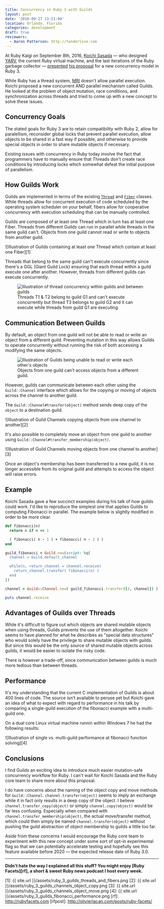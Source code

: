 ```yaml
---
title: Concurrency in Ruby 3 with Guilds
layout: post
date: '2016-09-27 13:21:00'
location: Orlando, Florida
categories: development
draft: true
reviewers:
  - Aaron Patterson: http://tenderlove.com
---
```


At Ruby Kaigi on September 8th, 2016, [Koichi Sasada][koichi] — who designed
[YARV][yarv], the current Ruby virtual machine, and the last iterations of the
Ruby garbage collector — [presented][talk] [his proposal][proposal] for a new
concurrency model in Ruby 3.

While Ruby has a thread system, [MRI][mri] doesn't allow parallel execution.
Koichi proposed a new concurrent AND parallel mechanism called Guilds. He
looked at the problem of object mutation, race conditions, and synchronization
across threads and tried to come up with a new concept to solve these issues.

## Concurrency Goals

The stated goals for Ruby 3 are to retain compatibility with Ruby 2, allow for
paralellism, reconsider global locks that prevent parallel execution, allow
objects to be shared in a fast way if possible, and otherwise to provide special
objects in order to share mutable objects if necessary.

Existing issues with concurrency in Ruby today involve the fact that programmers
have to manually ensure that Threads don't create race conditions by introducing
locks which somewhat defeat the initial purpose of parallelism.

## How Guilds Work

Guilds are implemented in terms of the existing [`Thread`][thread] and
[`Fiber`][fiber] classes. While threads allow for concurrent execution of code
scheduled by the operating system scheduler on your behalf, fibers allow for
cooperative concurrency with execution scheduling that can be manually
controlled.

Guilds are composed of at least one Thread which in turn has at least one Fiber.
Threads from different Guilds can run in parallel while threads in the same
guild can't. Objects from one guild cannot read or write to objects from another
guild.

![Illustration of Guilds containing at least one Thread which contain at least
one Fiber][1]

Threads that belong to the same guild can't execute concurrently since there's
a GGL (Giant Guild Lock) ensuring that each thread within a guild execute one
after another. However, threads from different guilds can execute concurrently.

<figure>
  <img src="{{ site.url }}/assets/ruby_3_guilds_concurrency.png" alt="Illustration of thread concurrency within guilds and between guilds">
  <figcaption>
    Threads T1 & T2 belong to guild G1 and can't execute concurrently but thread
    T3 belongs to guild G2 and it can execute while threads from guild G1 are
    executing.
  </figcaption>
</figure>

## Communication Between Guilds

By default, an object from one guild will not be able to read or write an object
from a different guild. Preventing mutation in this way allows Guilds to operate
concurrently without running the risk of both accessing a modifying the same
objects.

<figure>
  <img src="{{ site.url }}/assets/ruby_3_guilds_object_access_restrictions.png" alt="Illustration of Guilds being unable to read or write each other's objects">
  <figcaption>
    Objects from one guild can't access objects from a different guild.
  </figcaption>
</figure>

However, guilds can communicate between each other using the `Guild::Channel`
interface which allows for the copying or moving of objects across the channel
to another guild.

The `Guild::Channel#transfer(object)` method sends deep copy of the `object` to
a destination guild.

![Illustration of Guild Channels copying objects from one channel to another][2]

It's also possible to completely move an object from one guild to another using
`Guild::Channel#transfer_membership(object)`.

![Illustration of Guild Channels moving objects from one channel to another][3]

Once an object's membership has been transferred to a new guild, it is no longer
accessible from its original guild and attempts to access the object will raise
errors.

## Example

Koichi Sasada gave a few succinct examples during his talk of how guilds could
work. I'd like to reproduce the simplest one that applies Guilds to computing
Fibonacci in parallel. The example below is slightly modified in order to be
more clear.

```ruby
def fibonacci(n)
  return n if n <= 1

  ( fibonacci( n - 1 ) + fibonacci( n - 2 ) )
end

guild_fibonacci = Guild.new(script: %q{
  channel = Guild.default_channel

  while(n, return_channel = channel.receive)
    return_channel.transfer( fibonacci(n) )
  end
})

channel = Guild::Channel.new( guild_fibonacci.transfer([3, channel]) )

puts channel.receive
```

## Advantages of Guilds over Threads

While it's difficult to figure out which objects are shared mutable objects
when using threads, Guilds prevents the use of them altogether. Koichi seems
to have planned for what he describes as "special data structures" who would
solely have the privilege to share mutable objects with guilds. But since this
would be the only source of shared mutable objects across guilds, it would be
easier to isolate the risky code.

There is however a trade-off, since communication between guilds is much more
tedious than between threads.

## Performance

It's my understanding that the current C implementation of Guilds is about 400
lines of code. The source isn't available to peruse yet but Koichi gave an idea
of what to expect with regard to performance in his talk by comparing a
single-guild execution of the fibonacci example with a multi-guild one.

On a dual core Linux virtual machine runnin within Windows 7 he had the following
results:

![Illustration of single vs. multi-guild performance at fibonacci function solving][4]

## Conclusions

I find Guilds an exciting idea to introduce much easier mutation-safe
concurrency workflow for Ruby. I can't wait for Koichi Sasada and the Ruby core
team to share more about this proposal.

I do have concerns about the naming of the object copy and move methods for
`Guild::Channel`. `channel.transfer(object)` seems to imply an exchange while it
in fact only results in a deep copy of the object. I believe
`channel.transfer_copy(object)` or simply `channel.copy(object)` would be far
less confusing. Especially when compared with
`channel.transfer_membership(object)`, the actual move/transfer method, which
could then simply be named `channel.transfer(object)` without pushing the guild
abstraction of object membership to guilds a little too far.

Aside from these concerns I would encourage the Ruby core team to experiment
with this new concept under some sort of opt-in experimental flag so that we
can potentially accelerate testing and hopefully see this feature available
before 2020 — the expected release date of Ruby 3.0.

---
**Didn't hate the way I explained all this stuff? You might enjoy
[Ruby Facets][rf], a short &amp; sweet Ruby news podcast I host every week.**

[koichi]: http://www.atdot.net/~ko1/
[talk]: https://www.youtube.com/watch?v=WIrYh14H9kA&feature=youtu.be
[proposal]: http://www.atdot.net/~ko1/activities/2016_rubykaigi.pdf
[yarv]: https://en.wikipedia.org/wiki/YARV
[mri]: https://en.wikipedia.org/wiki/Ruby_MRI
[thread]: https://ruby-doc.org/core-2.3.1/Thread.html
[fiber]: https://ruby-doc.org/core-2.3.1/Fiber.html
[1]: {{ site.url }}/assets/ruby_3_guilds_threads_and_fibers.png
[2]: {{ site.url }}/assets/ruby_3_guilds_channels_object_copy.png
[3]: {{ site.url }}/assets/ruby_3_guilds_channels_object_move.png
[4]: {{ site.url }}/assets/ruby_3_guilds_fibonacci_performance.png
[rf]: http://rubyfacets.com
[rfpost]: http://olivierlacan.com/posts/ruby-facets/
